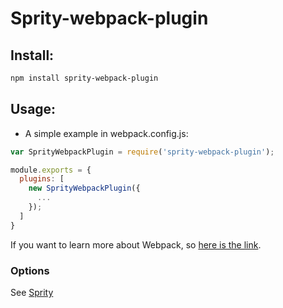 # Sprity-webpack-plugin

## Install:

```bash
npm install sprity-webpack-plugin
```

## Usage:

- A simple example in webpack.config.js:

```js
var SprityWebpackPlugin = require('sprity-webpack-plugin');

module.exports = {
  plugins: [
    new SprityWebpackPlugin({
      ...
    });
  ]
}
```

If you want to learn more about Webpack, so [here is the link](http://webpack.github.io).

### Options ###

See [Sprity](https://github.com/sprity/sprity#options)

